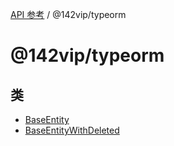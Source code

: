 [API 参考](../../index.md) / @142vip/typeorm

# @142vip/typeorm

## 类

- [BaseEntity](classes/BaseEntity.md)
- [BaseEntityWithDeleted](classes/BaseEntityWithDeleted.md)
